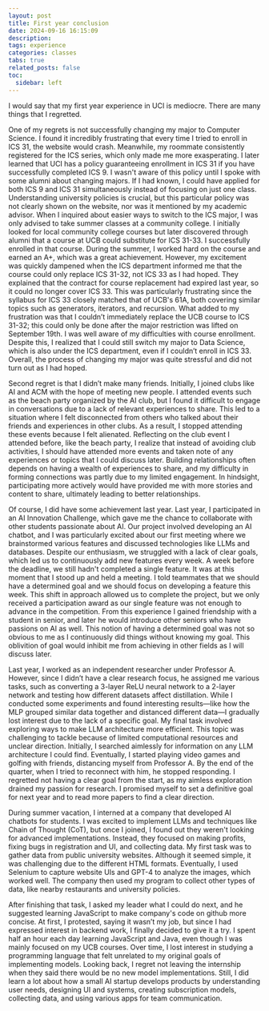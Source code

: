 ```yaml
---
layout: post
title: First year conclusion
date: 2024-09-16 16:15:09
description: 
tags: experience
categories: classes
tabs: true
related_posts: false
toc: 
  sidebar: left
---
```



I would say that my first year experience in UCI is mediocre. There are many things that I regretted. 

One of my regrets is not successfully changing my major to Computer Science. I found it incredibly frustrating that every time I tried to enroll in ICS 31, the website would crash. Meanwhile, my roommate consistently registered for the ICS series, which only made me more exasperating. I later learned that UCI has a policy guaranteeing enrollment in ICS 31 if you have successfully completed ICS 9. I wasn't aware of this policy until I spoke with some alumni about changing majors. If I had known, I could have applied for both ICS 9 and ICS 31 simultaneously instead of focusing on just one class. Understanding university policies is crucial, but this particular policy was not clearly shown on the website, nor was it mentioned by my academic advisor. When I inquired about easier ways to switch to the ICS major, I was only advised to take summer classes at a community college. I initially looked for local community college courses but later discovered through alumni that a course at UCB could substitute for ICS 31-33. I successfully enrolled in that course. During the summer, I worked hard on the course and earned an A+, which was a great achievement. However, my excitement was quickly dampened when the ICS department informed me that the course could only replace ICS 31-32, not ICS 33 as I had hoped. They explained that the contract for course replacement had expired last year, so it could no longer cover ICS 33. This was particularly frustrating since the syllabus for ICS 33 closely matched that of UCB's 61A, both covering similar topics such as generators, iterators, and recursion. What added to my frustration was that I couldn’t immediately replace the UCB course to ICS 31-32; this could only be done after the major restriction was lifted on September 19th. I was well aware of my difficulties with course enrollment. Despite this, I realized that I could still switch my major to Data Science, which is also under the ICS department, even if I couldn’t enroll in ICS 33. Overall, the process of changing my major was quite stressful and did not turn out as I had hoped.

Second regret is that I didn’t make many friends. Initially, I joined clubs like AI and ACM with the hope of meeting new people. I attended events such as the beach party organized by the AI club, but I found it difficult to engage in conversations due to a lack of relevant experiences to share. This led to a situation where I felt disconnected from others who talked about their friends and experiences in other clubs. As a result, I stopped attending these events because I felt alienated. Reflecting on the club event I attended before, like the beach party, I realize that instead of avoiding club activities, I should have attended more events and taken note of any experiences or topics that I could discuss later. Building relationships often depends on having a wealth of experiences to share, and my difficulty in forming connections was partly due to my limited engagement. In hindsight, participating more actively would have provided me with more stories and content to share, ultimately leading to better relationships.

Of course, I did have some achievement last year. Last year, I participated in an AI Innovation Challenge, which gave me the chance to collaborate with other students passionate about AI. Our project involved developing an AI chatbot, and I was particularly excited about our first meeting where we brainstormed various features and discussed technologies like LLMs and databases. Despite our enthusiasm, we struggled with a lack of clear goals, which led us to continuously add new features every week. A week before the deadline, we still hadn't completed a single feature. It was at this moment that I stood up and held a meeting. I told teammates that we should have a determined goal and we should focus on developing a feature this week.  This shift in approach allowed us to complete the project, but we only received a participation award as our single feature was not enough to advance in the competition. From this experience I gained friendship with a student in senior, and later he would introduce other seniors who have passions on AI as well. This notion of having a determined goal was not so obvious to me as I continuously did things without knowing my goal. This oblivition of goal would inhibit me from achieving in other fields as I will discuss later.

Last year, I worked as an independent researcher under Professor A. However, since I didn’t have a clear research focus, he assigned me various tasks, such as converting a 3-layer ReLU neural network to a 2-layer network and testing how different datasets affect distillation. While I conducted some experiments and found interesting results—like how the MLP grouped similar data together and distanced different data—I gradually lost interest due to the lack of a specific goal. My final task involved exploring ways to make LLM architecture more efficient. This topic was challenging to tackle because of limited computational resources and unclear direction. Initially, I searched aimlessly for information on any LLM architecture I could find. Eventually, I started playing video games and golfing with friends, distancing myself from Professor A. By the end of the quarter, when I tried to reconnect with him, he stopped responding. I regretted not having a clear goal from the start, as my aimless exploration drained my passion for research. I promised myself to set a definitive goal for next year and to read more papers to find a clear direction.

During summer vacation, I interned at a company that developed AI chatbots for students. I was excited to implement LLMs and techniques like Chain of Thought (CoT), but once I joined, I found out they weren't looking for advanced implementations. Instead, they focused on making profits, fixing bugs in registration and UI, and collecting data. My first task was to gather data from public university websites. Although it seemed simple, it was challenging due to the different HTML formats. Eventually, I used Selenium to capture website UIs and GPT-4 to analyze the images, which worked well. The company then used my program to collect other types of data, like nearby restaurants and university policies. 

After finishing that task, I asked my leader what I could do next, and he suggested learning JavaScript to make company's code on github more concise. At first, I protested, saying it wasn’t my job, but since I had expressed interest in backend work, I finally decided to give it a try. I spent half an hour each day learning JavaScript and Java, even though I was mainly focused on my UCB courses. Over time, I lost interest in studying a programming language that felt unrelated to my original goals of implementing models. Looking back, I regret not leaving the internship when they said there would be no new model implementations. Still, I did learn a lot about how a small AI startup develops products by understanding user needs, designing UI and systems, creating subscription models, collecting data, and using various apps for team communication.